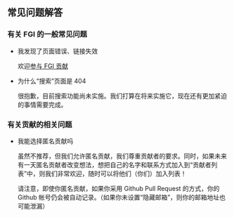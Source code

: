 ## 常见问题解答

### 有关 FGI 的一般常见问题

- 我发现了页面错误、链接失效

	欢迎[参与 FGI 贡献](https://github.com/FurryGamesIndex/games/blob/master/doc/Contribute.zh-cn.md)

- 为什么“搜索”页面是 404

	很抱歉，目前搜索功能尚未实施。我们打算在将来实施它，现在还有更加紧迫的事情需要完成。

### 有关贡献的相关问题

- 我能选择匿名贡献吗

	虽然不推荐，但我们允许匿名贡献，我们尊重贡献者的要求。同时，如果未来有一天匿名贡献者改变想法，想把自己的名字和联系方式加入到“贡献者列表”中，则我们非常欢迎，随时可以将他们（你们）加入列表！
	
	请注意，即使你匿名贡献，如果你采用 Github Pull Request 的方式，你的 Github 帐号仍会被自动记录。（如果你未设置“隐藏邮箱”，则你的邮箱地址也可能泄漏）

